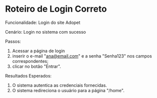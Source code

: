 # Roteiro de Login Correto

Funcionalidade: Login do site Adopet

Cenário: Login no sistema com sucesso

Passos:

1. Acessar a página de login
2. inserir o e-mail "ana@email.com" e a senha "Senha123" nos campos correspondentes;
3. clicar no botão "Entrar".

Resultados Esperados:

1. O sistema autentica as credenciais fornecidas.
2. O sistema redireciona o usuário para a página "/home".
